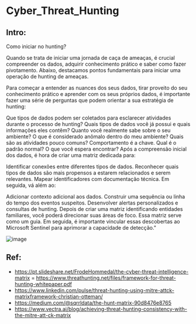 # Cyber_Threat_Hunting

## Intro:

Como iniciar no hunting?

Quando se trata de iniciar uma jornada de caça de ameaças, é crucial compreender os dados, adquirir conhecimento prático e saber como fazer pivotamento. Abaixo, destacamos pontos fundamentais para iniciar uma operação de hunting de ameaças.

Para começar a entender as nuances dos seus dados, tirar proveito do seu conhecimento prático e aprender com os seus próprios dados, é importante fazer uma série de perguntas que podem orientar a sua estratégia de hunting:

Que tipos de dados podem ser coletados para esclarecer atividades durante o processo de hunting?
Quais tipos de dados você já possui e quais informações eles contêm?
Quanto você realmente sabe sobre o seu ambiente?
O que é considerado anômalo dentro do meu ambiente?
Quais são as atividades pouco comuns? Comportamento é a chave.
Qual é o padrão normal?
O que você espera encontrar?
Após a compreensão inicial dos dados, é hora de criar uma matriz dedicada para:

Identificar conexões entre diferentes tipos de dados.
Reconhecer quais tipos de dados são mais propensos a estarem relacionados e serem relevantes.
Mapear identificadores com documentação técnica.
Em seguida, vá além ao:

Adicionar contexto adicional aos dados.
Construir uma sequência ou linha do tempo dos eventos suspeitos.
Desenvolver alertas personalizados e consultas de hunting.
Depois de criar uma matriz identificando entidades familiares, você poderá direcionar suas áreas de foco. Essa matriz serve como um guia. Em seguida, é importante vincular essas descobertas ao Microsoft Sentinel para aprimorar a capacidade de detecção."

![image](https://github.com/Ridd1kulusC0d3r/Cyber_Threat_Hunting/assets/142614578/4df1af22-fad4-4d46-8a25-fba18bcee4d5)

## Ref:
- https://pt.slideshare.net/FrodeHommedal/the-cyber-threat-intelligence-matrix
= https://www.threathunting.net/files/framework-for-threat-hunting-whitepaper.pdf
- https://www.linkedin.com/pulse/threat-hunting-using-mitre-attck-matrixframework-christian-otteman/
- https://medium.com/@sqrrldata/the-hunt-matrix-90d8476e8765
- https://www.vectra.ai/blog/achieving-threat-hunting-consistency-with-the-mitre-att-ck-matrix
